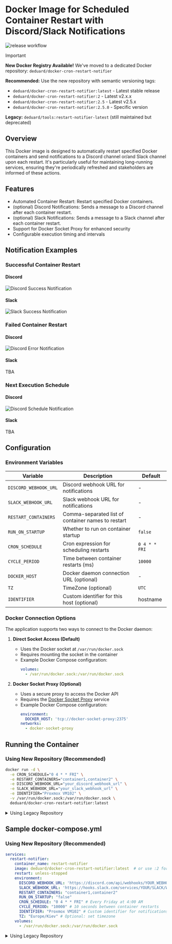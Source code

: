 # Docker Image for Scheduled Container Restart with Discord/Slack Notifications
![release workflow](https://github.com/activecs/docker-cron-restart-notifier/actions/workflows/merge-or-push-to-main.yml/badge.svg)

> [!IMPORTANT]
> **New Docker Registry Available!**
> We've moved to a dedicated Docker repository: `deduard/docker-cron-restart-notifier`
>
> **Recommended:** Use the new repository with semantic versioning tags:
> - `deduard/docker-cron-restart-notifier:latest` - Latest stable release
> - `deduard/docker-cron-restart-notifier:2` - Latest v2.x.x
> - `deduard/docker-cron-restart-notifier:2.5` - Latest v2.5.x
> - `deduard/docker-cron-restart-notifier:2.5.0` - Specific version
>
> **Legacy:** `deduard/tools:restart-notifier-latest` (still maintained but deprecated)

## Overview
This Docker image is designed to automatically restart specified Docker containers and send notifications to a Discord channel or/and Slack channel upon each restart. It's particularly useful for maintaining long-running services, ensuring they're periodically refreshed and stakeholders are informed of these actions.

## Features
- Automated Container Restart: Restart specified Docker containers.
- (optional) Discord Notifications: Sends a message to a Discord channel after each container restart.
- (optional) Slack Notifications: Sends a message to a Slack channel after each container restart.
- Support for Docker Socket Proxy for enhanced security
- Configurable execution timing and intervals

## Notification Examples
### Successful Container Restart
#### Discord
![Discord Success Notification](https://raw.githubusercontent.com/activecs/docker-cron-restart-notifier/main/docs/discord-success.png)
#### Slack
![Slack Success Notification](https://raw.githubusercontent.com/activecs/docker-cron-restart-notifier/main/docs/slack-success.png)

### Failed Container Restart
#### Discord
![Discord Error Notification](https://raw.githubusercontent.com/activecs/docker-cron-restart-notifier/main/docs/discord-error.png)
#### Slack
TBA
### Next Execution Schedule
#### Discord
![Discord Schedule Notification](https://raw.githubusercontent.com/activecs/docker-cron-restart-notifier/main/docs/discord-scheduled.png)
#### Slack
TBA

## Configuration

### Environment Variables

| Variable | Description | Default |
|----------|-------------|---------|
| `DISCORD_WEBHOOK_URL` | Discord webhook URL for notifications | - |
| `SLACK_WEBHOOK_URL` | Slack webhook URL for notifications | - |
| `RESTART_CONTAINERS` | Comma-separated list of container names to restart | - |
| `RUN_ON_STARTUP` | Whether to run on container startup | `false` |
| `CRON_SCHEDULE` | Cron expression for scheduling restarts | `0 4 * * FRI` |
| `CYCLE_PERIOD` | Time between container restarts (ms) | `10000` |
| `DOCKER_HOST` | Docker daemon connection URL (optional) | - |
| `TZ` | TimeZone (optional) | `UTC` |
| `IDENTIFIER` | Custom identifier for this host (optional) | hostname |

### Docker Connection Options

The application supports two ways to connect to the Docker daemon:

1. **Direct Socket Access (Default)**
   - Uses the Docker socket at `/var/run/docker.sock`
   - Requires mounting the socket in the container
   - Example Docker Compose configuration:
     ```yaml
     volumes:
       - /var/run/docker.sock:/var/run/docker.sock
     ```

2. **Docker Socket Proxy (Optional)**
   - Uses a secure proxy to access the Docker API
   - Requires the [Docker Socket Proxy](https://github.com/Tecnativa/docker-socket-proxy) service
   - Example Docker Compose configuration:
     ```yaml
     environment:
       DOCKER_HOST: 'tcp://docker-socket-proxy:2375'
     networks:
       - docker-socket-proxy
     ```

## Running the Container

### Using New Repository (Recommended)
```bash
docker run -d \
  -e CRON_SCHEDULE="0 4 * * FRI" \
  -e RESTART_CONTAINERS="container1,container2" \
  -e DISCORD_WEBHOOK_URL="your_discord_webhook_url" \
  -e SLACK_WEBHOOK_URL="your_slack_webhook_url" \
  -e IDENTIFIER="Proxmox VM102" \
  -v /var/run/docker.sock:/var/run/docker.sock \
  deduard/docker-cron-restart-notifier:latest
```

<details>
<summary>Using Legacy Repository</summary>

```bash
docker run -d \
  -e CRON_SCHEDULE="0 4 * * FRI" \
  -e RESTART_CONTAINERS="container1,container2" \
  -e DISCORD_WEBHOOK_URL="your_discord_webhook_url" \
  -e SLACK_WEBHOOK_URL="your_slack_webhook_url" \
  -e IDENTIFIER="Proxmox VM102" \
  -v /var/run/docker.sock:/var/run/docker.sock \
  deduard/tools:restart-notifier-latest
```
</details>

## Sample docker-compose.yml

### Using New Repository (Recommended)
```yaml
services:
  restart-notifier:
    container_name: restart-notifier
    image: deduard/docker-cron-restart-notifier:latest  # or use :2 for major version pinning
    restart: unless-stopped
    environment:
      DISCORD_WEBHOOK_URL: 'https://discord.com/api/webhooks/YOUR_WEBHOOK_ID/YOUR_WEBHOOK_TOKEN'
      SLACK_WEBHOOK_URL: 'https://hooks.slack.com/services/YOUR/SLACK/WEBHOOK'
      RESTART_CONTAINERS: "container1,container2"
      RUN_ON_STARTUP: "false"
      CRON_SCHEDULE: "0 4 * * FRI" # Every Friday at 4:00 AM
      CYCLE_PERIOD: "10000" # 10 seconds between container restarts
      IDENTIFIER: "Proxmox VM102" # Custom identifier for notifications
      TZ: "Europe/Kiev" # Optional: set timezone
    volumes:
      - /var/run/docker.sock:/var/run/docker.sock
```

<details>
<summary>Using Legacy Repository</summary>

```yaml
services:
  restart-notifier:
    container_name: restart-notifier
    image: deduard/tools:restart-notifier-latest
    restart: unless-stopped
    environment:
      DISCORD_WEBHOOK_URL: 'https://discord.com/api/webhooks/YOUR_WEBHOOK_ID/YOUR_WEBHOOK_TOKEN'
      SLACK_WEBHOOK_URL: 'https://hooks.slack.com/services/YOUR/SLACK/WEBHOOK'
      RESTART_CONTAINERS: "container1,container2"
      RUN_ON_STARTUP: "false"
      CRON_SCHEDULE: "0 4 * * FRI"
      CYCLE_PERIOD: "10000"
      IDENTIFIER: "Proxmox VM102"
    volumes:
      - /var/run/docker.sock:/var/run/docker.sock
```
</details>
